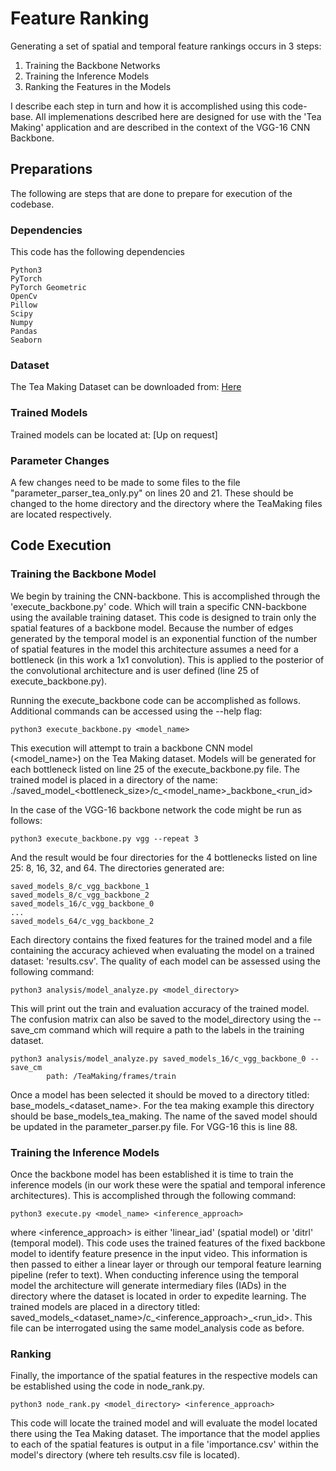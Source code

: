# Feature Ranking

Generating a set of spatial and temporal feature rankings occurs in 3 steps:

1. Training the Backbone Networks
2. Training the Inference Models
3. Ranking the Features in the Models

I describe each step in turn and how it is accomplished using this code-base. All implemenations described here are 
designed for use with the 'Tea Making' application and are described in the context of the VGG-16 CNN Backbone.

## Preparations

The following are steps that are done to prepare for execution of the codebase.

### Dependencies

This code has the following dependencies

```
Python3
PyTorch
PyTorch Geometric
OpenCv
Pillow
Scipy
Numpy
Pandas
Seaborn
```

### Dataset

The Tea Making Dataset can be downloaded from: [Here](https://universitysystemnh-my.sharepoint.com/:f:/g/personal/mah1075_usnh_edu/Eo4yvs-jlt5DtEloFOvGHm8BK9jXIa3ghQvdA30meGouOg?e=FdD5DY)

### Trained Models

Trained models can be located at: [Up on request]

### Parameter Changes

A few changes need to be made to some files to the file "parameter_parser_tea_only.py" on lines 20 and 21.
These should be changed to the home directory and the directory where the TeaMaking files are located respectively.

## Code Execution

### Training the Backbone Model

We begin by training the CNN-backbone. This is accomplished through the 'execute_backbone.py' code. Which will train a 
specific CNN-backbone using the available training dataset. This code is designed to train only the spatial features of 
a backbone model. Because the number of edges generated by the temporal model is an exponential function of the number
of spatial features in the model this architecture assumes a need for a bottleneck (in this work a 1x1 convolution). 
This is applied to the posterior of the convolutional architecture and is user defined (line 25 of execute_backbone.py).

Running the execute_backbone code can be accomplished as follows. Additional commands can be accessed using the --help 
flag: 

```python3 execute_backbone.py <model_name>```

This execution will attempt to train a backbone CNN model (<model_name>) on the Tea Making dataset. Models will be 
generated for each bottleneck listed on line 25 of the execute_backbone.py file. The trained model is placed in a
directory of the name: ./saved_model_<bottleneck_size>/c_<model_name>\_backbone\_<run_id>

In the case of the VGG-16 backbone network the code might be run as follows:

```python3 execute_backbone.py vgg --repeat 3```

And the result would be four directories for the 4 bottlenecks listed on line 25: 8, 16, 32, and 64. The directories 
generated are: 

```saved_models_8/c_vgg_backbone_0
saved_models_8/c_vgg_backbone_1
saved_models_8/c_vgg_backbone_2
saved_models_16/c_vgg_backbone_0
...
saved_models_64/c_vgg_backbone_2
```

Each directory contains the fixed features for the trained model and a file containing the accuracy achieved when 
evaluating the model on a trained dataset: 'results.csv'. The quality of each model can be assessed using the following 
command:

```python3 analysis/model_analyze.py <model_directory>```

This will print out the train and evaluation accuracy of the trained model. The confusion matrix can also be saved
to the model_directory using the --save_cm command which will require a path to the labels in the training dataset.

```
python3 analysis/model_analyze.py saved_models_16/c_vgg_backbone_0 --save_cm
        path: /TeaMaking/frames/train
```

Once a model has been selected it should be moved to a directory titled: base_models_<dataset_name>. For the tea making 
example this directory should be base_models_tea_making. The name of the saved model should be updated in the 
parameter_parser.py file. For VGG-16 this is line 88.

### Training the Inference Models

Once the backbone model has been established it is time to train the inference models (in our work
these were the spatial and temporal inference architectures). This is accomplished through the following command:

```python3 execute.py <model_name> <inference_approach>```

where <inference_approach> is either 'linear_iad' (spatial model) or 'ditrl' (temporal model). This code uses the 
trained features of the fixed backbone model to identify feature presence in the input video. This information
is then passed to either a linear layer or through our temporal feature learning pipeline (refer to text). When conducting
inference using the temporal model the architecture will generate intermediary files (IADs) in the directory where the 
dataset is located in order to expedite learning. The trained models are placed in a directory titled: 
saved_models_<dataset_name>/c_<inference_approach>_<run_id>. This file can be interrogated using the same model_analysis 
code as before.

### Ranking

Finally, the importance of the spatial features in the respective models can be established using the code in 
node_rank.py. 

```python3 node_rank.py <model_directory> <inference_approach>```

This code will locate the trained model and will evaluate the model located there using the Tea Making dataset.
The importance that the model applies to each of the spatial features is output in a file 'importance.csv' within the 
model's directory (where teh results.csv file is located).
